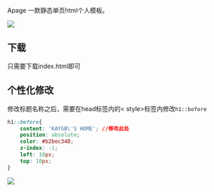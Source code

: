 Apage 一款静态单页html个人模板。

![](https://cdn.jsdelivr.net/gh/kaygb/picplus-images/20200620200708135236.png)

## 下载

只需要下载index.html即可

## 个性化修改

修改标题名称之后，需要在head标签内的< style>标签内修改`h1::bofore`

~~~css
h1::before{
    content: 'KAYGB\'S HOME'; //修改此处
    position: absolute;
    color: #b2bec348;
    z-index: -1;
    left: 10px;
    top: 10px;
}

~~~

[![](https://img.shields.io/github/license/kaygb/kaygb)](https://github.com/kaygb/Apage/blob/master/LICENSE)
